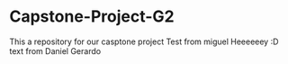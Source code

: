 # Capstone-Project-G2
This a repository for our casptone project 
Test from miguel
Heeeeeey :D 
text from Daniel
Gerardo
